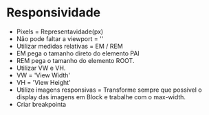 # Responsividade

- Pixels = Representavidade(px)
- Não pode faltar a viewport = '<meta name="viewport" content="width=device-width, initial-scale=1">'
- Utilizar medidas relativas = EM / REM
- EM pega o tamanho direto do elemento PAI
- REM pega o tamanho do elemento ROOT.
- Utilizar VW e VH.
- VW = 'View Width'
- VH = 'View Height'
- Utilize imagens responsivas = Transforme sempre que possivel o display das imagens em Block e trabalhe com o max-width.
- Criar breakpointa